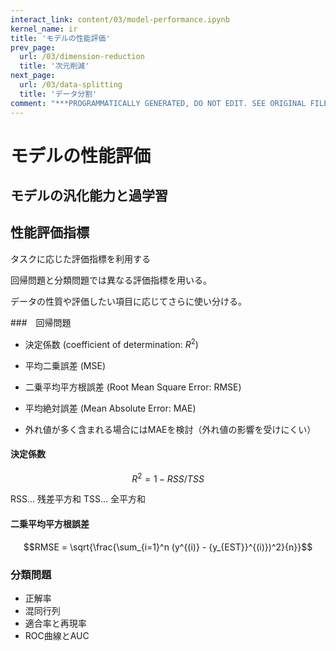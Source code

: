 ```yaml
---
interact_link: content/03/model-performance.ipynb
kernel_name: ir
title: 'モデルの性能評価'
prev_page:
  url: /03/dimension-reduction
  title: '次元削減'
next_page:
  url: /03/data-splitting
  title: 'データ分割'
comment: "***PROGRAMMATICALLY GENERATED, DO NOT EDIT. SEE ORIGINAL FILES IN /content***"
---
```


# モデルの性能評価

## モデルの汎化能力と過学習

## 性能評価指標

タスクに応じた評価指標を利用する

回帰問題と分類問題では異なる評価指標を用いる。

データの性質や評価したい項目に応じてさらに使い分ける。

###　回帰問題

- 決定係数 (coefficient of determination: $R^2$)
- 平均二乗誤差 (MSE)
- 二乗平均平方根誤差 (Root Mean Square Error: RMSE)
- 平均絶対誤差 (Mean Absolute Error: MAE)

- 外れ値が多く含まれる場合にはMAEを検討（外れ値の影響を受けにくい）

#### 決定係数

$$R^2 = 1 - RSS / TSS$$

RSS... 残差平方和
TSS... 全平方和

#### 二乗平均平方根誤差

$$RMSE = \sqrt{\frac{\sum_{i=1}^n (y^{(i)} - {y_{EST}}^{(i)})^2}{n}}$$

### 分類問題

- 正解率
- 混同行列
- 適合率と再現率
- ROC曲線とAUC
